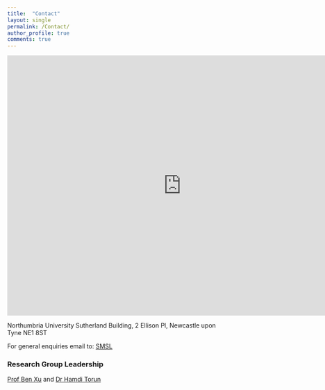 ```yaml
---
title:  "Contact"
layout: single
permalink: /Contact/
author_profile: true
comments: true
---
```


<iframe src="https://www.google.com/maps/embed?pb=!1m18!1m12!1m3!1d2289.782890508836!2d-1.6093526839332823!3d54.97690645902953!2m3!1f0!2f0!3f0!3m2!1i1024!2i768!4f13.1!3m3!1m2!1s0x487e70e112c5e9f7%3A0x79a7c60c923dce07!2sNorthumbria%20University!5e0!3m2!1sen!2suk!4v1638624080926!5m2!1sen!2suk" width="800" height="600" style="border:0;" allowfullscreen="" loading="lazy"></iframe> <br>

Northumbria University
Sutherland Building,
2 Ellison Pl,
Newcastle upon Tyne
NE1 8ST

For general enquiries email to:
<a href = "mailto: SMSL@northumbria.ac.uk">SMSL</a>

### Research Group Leadership

<a href = "mailto: ben.xu@northumbria.ac.uk">Prof Ben Xu</a> and <a href = "mailto: hamdi.torun@northumbria.ac.uk">Dr Hamdi Torun</a>
